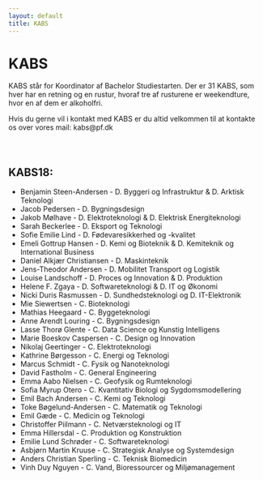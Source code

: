 ```yaml
---
layout: default
title: KABS
---
```


<h1>KABS</h1>

<p>KABS står for Koordinator af Bachelor Studiestarten. Der er 31 KABS, som hver har en retning og en rustur, hvoraf tre af rusturene er weekendture, hvor en af dem er alkoholfri. </p>
<p>Hvis du gerne vil i kontakt med KABS er du altid velkommen til at kontakte os over vores mail: kabs@pf.dk</p>

<h2>KABS18:</h2>
<ul>
  <li>Benjamin Steen-Andersen - D. Byggeri og Infrastruktur & D. Arktisk Teknologi</li>
  <li>Jacob Pedersen - D. Bygningsdesign</li>
  <li>Jakob Mølhave - D. Elektroteknologi & D. Elektrisk Energiteknologi</li>
  <li>Sarah Beckerlee - D. Eksport og Teknologi</li>
  <li>Sofie Emilie Lind - D. Fødevaresikkerhed og -kvalitet</li>
  <li>Emeli Gottrup Hansen - D. Kemi og Bioteknik & D. Kemiteknik og International Business</li>
  <li>Daniel Alkjær Christiansen - D. Maskinteknik</li>
  <li>Jens-Theodor Andersen - D.  Mobilitet Transport og Logistik</li>
  <li>Louise Landschoff - D. Proces og Innovation & D. Produktion</li>
  <li>Helene F. Zgaya - D. Softwareteknologi & D. IT og Økonomi</li>
  <li>Nicki Duris Rasmussen - D. Sundhedsteknologi og D. IT-Elektronik</li>
  <li>Mie Siewertsen - C. Bioteknologi</li>
  <li>Mathias Heegaard - C. Byggeteknologi</li>
  <li>Anne Arendt Louring - C. Bygningsdesign</li>
  <li>Lasse Thorø Glente - C. Data Science og Kunstig Intelligens</li>
  <li>Marie Boeskov Caspersen - C. Design og Innovation</li>
  <li>Nikolaj Geertinger - C. Elektroteknologi</li>
  <li>Kathrine Børgesson - C. Energi og Teknologi</li>
  <li>Marcus Schmidt - C. Fysik og Nanoteknologi</li>
  <li>David Fastholm - C. General Engineering</li>
  <li>Emma Aabo Nielsen - C. Geofysik og Rumteknologi</li>
  <li>Sofia Myrup Otero - C. Kvantitativ Biologi og Sygdomsmodellering</li>
  <li>Emil Bach Andersen - C. Kemi og Teknologi</li>
  <li>Toke Bøgelund-Andersen - C. Matematik og Teknologi</li>
  <li>Emil Gæde - C. Medicin og Teknologi</li>
  <li>Christoffer Piilmann - C. Netværsteknologi og IT</li>
  <li>Emma Hillersdal - C. Produktion og Konstruktion</li>
  <li>Emilie Lund Schrøder - C. Softwareteknologi</li>
  <li>Asbjørn Martin Kruuse - C. Strategisk Analyse og Systemdesign</li>
  <li>Anders Christian Sperling - C. Teknisk Biomedicin</li>
  <li>Vinh Duy Nguyen - C. Vand, Bioressourcer og Miljømanagement</li>
  
</ul>
